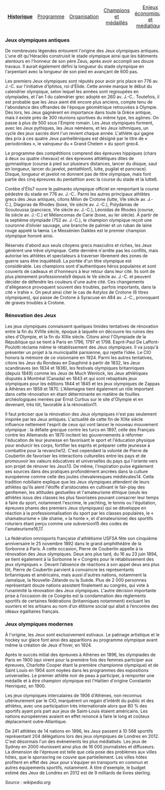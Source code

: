 <table>
    <thead>
        <tr>
        <td align="center"><b><a href="Historique">Historique</a></b></td>
            <td align="center"><a href="Programme">Programme</a></td>
            <td align="center"><a href="Organisation">Organisation</a></td>
            <td align="center"><a href="Champions">Champions et médaillés</a></td>
            <td align="center"><a href="Enjeux">Enjeux économiques et médiatiques</a></td>
            <td align="center"><a href="Politique">Olympisme et politique</a></td>
        </tr>
    </thead>
</table>

### Jeux olympiques antiques

De nombreuses légendes entourent l'origine des Jeux olympiques antiques. L'une dit qu'Héraclès construisit le stade olympique ainsi que les bâtiments alentours en l'honneur de son père Zeus, après avoir accompli ses douze travaux. Il aurait également défini la longueur du stade olympique en l'arpentant avec la longueur de son pied en avançant de 600 pas.

Les premiers Jeux olympiques sont réputés pour avoir pris place en 776 av. J.-C. sur l'initiative d'Iphitos, roi d'Élide. Cette année marque le début du calendrier olympique, selon lequel les années sont regroupées en olympiades, et l'an 1 du calendrier grec adopté en 260 av. J.-C.. Toutefois, il est probable que les Jeux aient été encore plus anciens, compte tenu de l'abondance des offrandes de l'époque géométrique retrouvées à Olympie. Dès lors, les Jeux gagnèrent en importance dans toute la Grèce antique, mais il existe près de 300 réunions sportives du même type, les agônes. On passe à plus de 500 sous l'Empire romain. Les Jeux olympiques forment, avec les Jeux pythiques, les Jeux néméens, et les Jeux isthmiques, un cycle des jeux sacrés dont l'un revient chaque année. L'athlète qui gagne des prix à ces quatre Jeux panhelléniques est désigné par le titre de « periodonikes », le vainqueur du « Grand Chelem » du sport grec4.

Le programme des compétitions comprend des épreuves hippiques (chars à deux ou quatre chevaux) et des épreuves athlétiques dites de gymnastique (course à pied sur plusieurs distances, lancer du disque, saut en longueur, lancer du javelot, pentathlon5, lutte, pugilat et pancrace). Disque, longueur et javelot ne donnent pas de titre olympique, mais font partie des cinq épreuves du pentathlon avec la course du stade et la lutte6.

Corèbe d'Élis7 ouvre le palmarès olympique officiel en remportant la course pédestre du stade en 776 av. J.-C.. Parmi les autres principaux athlètes grecs des Jeux antiques, citons Milon de Crotone (lutte, VIe siècle av. J.-C.), Diagoras de Rhodes (boxe, Ve siècle av. J.-C.), Polydamas de Scoutoussa (pancrace, VIe siècle av. J.-C.), Léonidas de Rhodes (course, IIe siècle av. J.-C.) et Mélancomas de Carie (boxe, au Ier siècle). À partir de la septième olympiade (752 av. J.-C.), le champion olympique reçoit une couronne d’olivier sauvage, une branche de palmier et un ruban de laine rouge appelé la tænia. Le Messénien Daikles est le premier champion olympique honoré ainsi.

Réservés d'abord aux seuls citoyens grecs masculins et riches, les Jeux génèrent une trêve olympique. Cette dernière n'arrête pas les conflits, mais autorise les athlètes et spectateurs à traverser librement des zones de guerre sans être inquiétés8. La portée d'un titre olympique est considérable. Les champions sont d'authentiques héros populaires et sont couverts de cadeaux et d'honneurs à leur retour dans leur cité. Ils sont de plus pleinement professionnels9 depuis le Ve siècle av. J.-C. et peuvent décider de défendre les couleurs d'une autre cité. Ces changements d'allégeance provoquent souvent des troubles, parfois importants, dans la cité « trahie ». On peut ainsi citer le cas de Astylos de Crotone (6 titres olympiques), qui passe de Crotone à Syracuse en 484 av. J.-C., provoquant de graves troubles à Crotone.



### Rénovation des Jeux

Les jeux olympiques connaissent quelques timides tentatives de rénovation entre la fin du XVIIIe siècle, époque à laquelle on découvre les ruines des sites d'Olympie, et la fin du XIXe siècle. Citons ainsi l'Olympiade de la République qui se tient à Paris en 1796, 1797 et 1798. Esprit-Paul De Laffont-Poulotti réclame même le rétablissement des Jeux olympiques. Il va jusqu'à présenter un projet à la municipalité parisienne, qui rejette l’idée. Le CIO honora la mémoire de ce visionnaire en 1924. Parmi les autres tentatives, citons les Jeux du Rondeau en Dauphiné à partir de 1832, les Jeux scandinaves (en 1834 et 1836), les festivals olympiques britanniques (depuis 1849) comme les Jeux de Much Wenlock, les Jeux athlétiques disputés à Montréal (Canada) en 1843 et qui sont rebaptisés jeux olympiques pour les éditions 1844 et 1845 et les jeux olympiques de Zappas à Athènes en 1859 et 1870. L'Allemagne tient également un rôle important dans cette rénovation en étant déterminante en matière de fouilles archéologiques menées par Ernst Curtius sur le site d'Olympie et en devenant, très tôt, favorable à la rénovation11.

Il faut préciser que la rénovation des Jeux olympiques n'est pas seulement inspirée par les Jeux antiques. L'actualité de cette fin de XIXe siècle influence nettement l'esprit de ceux qui vont lancer le nouveau mouvement olympique : la défaite grecque contre les turcs en 1897, celle des Français contre les Allemands en 1870 incitent les gouvernements à réformer l'éducation de leur jeunesse en favorisant le sport et l'éducation physique pour endurcir les corps, fortifier les esprits et préparer cette jeunesse à combattre pour la revanche12. C'est cependant la volonté de Pierre de Coubertin de favoriser les interactions culturelles entre les pays et de promouvoir les valeurs éducatives et universelles du pays qui l'oriente vers son projet de rénover les Jeux13. De même, l'inspiration puise également ses sources dans des pratiques profondément ancrées dans la culture européenne comme celle des joutes chevaleresques médiévales14. Cette tradition nobiliaire explique que les Jeux olympiques attendent de leurs athlètes qu'ils aient l'étoffe d'aristocrates en cultivant le fair-play des gentlemen, les attitudes gestuelles et l'amateurisme éthique (seuls les athlètes issus des classes les plus favorisées pouvant consacrer leur temps à faire du sport, notamment l'escrime, le yachting, le tennis ou l'équitation, épreuves phares des premiers Jeux olympiques) qui se développe en réaction à la professionnalisation du sport par les classes populaires, le « shamateurisme » (de shame, « la honte », et d'amateurisme) des sportifs roturiers étant perçu comme une subversion15 des codes de l'amateurisme16,17.

La fédération omnisports française d'athlétisme USFSA fête son cinquième anniversaire le 25 novembre 1892 dans le grand amphithéâtre de la Sorbonne à Paris. À cette occasion, Pierre de Coubertin appelle à la rénovation des Jeux olympiques. Deux ans plus tard, du 16 au 23 juin 1894, se tient également à la Sorbonne le « Congrès pour le rétablissement des jeux olympiques ». Devant l’absence de réactions à son appel deux ans plus tôt, Pierre de Coubertin parvient à convaincre les représentants britanniques et américains, mais aussi d'autres nations, notamment la Jamaïque, la Nouvelle-Zélande ou la Suède. Plus de 2 000 personnes représentant douze nations assistent finalement au congrès, qui vote à l’unanimité la rénovation des Jeux olympiques. L'autre décision importante prise à l’occasion de ce Congrès est la condamnation des règlements sportifs de certaines fédérations (britanniques notamment) excluant les ouvriers et les artisans au nom d’un élitisme social qui allait à l’encontre des idéaux égalitaires français.



### Jeux olympiques modernes

À l'origine, les Jeux sont exclusivement estivaux. Le patinage artistique et le hockey sur glace font ainsi des apparitions au programme olympique avant même la création de Jeux d'hiver, en 1924.

Après le succès initial des épreuves à Athènes en 1896, les olympiades de Paris en 1900 (qui virent pour la première fois des femmes participer aux épreuves, Charlotte Cooper étant la première championne olympique) et de Saint Louis en 1904 sont noyées dans les programmes des expositions universelles. Le premier athlète noir de peau à participer, à remporter une médaille et à être champion olympique est l'Haïtien d'origine Constantin Henriquez, en 1900.

Les jeux olympiques intercalaires de 1906 d'Athènes, non reconnus ultérieurement par le CIO, marquèrent un regain d'intérêt du public et des athlètes, avec une participation très internationale alors que 80 % des sportifs ayant pris part aux jeux de Saint-Louis étaient américains. Les nations européennes avaient en effet renoncé à faire le long et coûteux déplacement outre-Atlantique.

De 241 athlètes de 14 nations en 1896, les Jeux passent à 10 568 sportifs représentant 204 délégations lors des jeux olympiques de Londres en 2012. C'est désormais l'un des événements les plus médiatisés. Les jeux de Sydney en 2000 réunissent ainsi plus de 16 000 journalistes et diffuseurs. La dimension de l'épreuve est telle que cela pose des problèmes aux villes hôtes, que le sponsoring ne couvre que partiellement. Les villes hôtes profitent en effet des Jeux pour s'équiper en transports en commun et autres équipements sportifs, notamment. À titre d'exemple, le budget estimé des Jeux de Londres en 2012 est de 9 milliards de livres sterling.

_Source : wikipedia.org_
